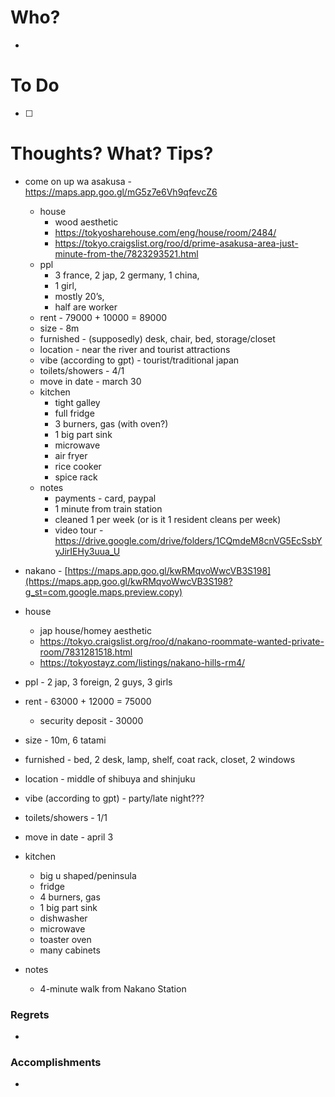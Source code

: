 # Who?
- 

# To Do
- [ ] 

# Thoughts? What? Tips?
- come on up wa asakusa - https://maps.app.goo.gl/mG5z7e6Vh9qfevcZ6
	- house
		- wood aesthetic
		- https://tokyosharehouse.com/eng/house/room/2484/
		- https://tokyo.craigslist.org/roo/d/prime-asakusa-area-just-minute-from-the/7823293521.html
	- ppl
		- 3 france, 2 jap, 2 germany, 1 china, 
		- 1 girl, 
		- mostly 20’s, 
		- half are worker
	- rent - 79000 + 10000 = 89000 
	- size - 8m
	- furnished - (supposedly) desk, chair, bed, storage/closet
	- location - near the river and tourist attractions
	- vibe (according to gpt) - tourist/traditional japan
	- toilets/showers - 4/1 
	- move in date - march 30
	- kitchen
		- tight galley
		- full fridge
		- 3 burners, gas (with oven?)
		- 1 big part sink
		- microwave
		- air fryer
		- rice cooker
		- spice rack
	- notes
		- payments - card, paypal
		- 1 minute from train station
		- cleaned 1 per week (or is it 1 resident cleans per week)
		- video tour - https://drive.google.com/drive/folders/1CQmdeM8cnVG5EcSsbYyJirIEHy3uua_U

- nakano - [https://maps.app.goo.gl/kwRMqvoWwcVB3S198](https://maps.app.goo.gl/kwRMqvoWwcVB3S198?g_st=com.google.maps.preview.copy)
- house
	- jap house/homey aesthetic
	- https://tokyo.craigslist.org/roo/d/nakano-roommate-wanted-private-room/7831281518.html
	- https://tokyostayz.com/listings/nakano-hills-rm4/
- ppl - 2 jap, 3 foreign, 2 guys, 3 girls
- rent - 63000 + 12000 = 75000
	- security deposit - 30000
- size - 10m, 6 tatami
- furnished - bed, 2 desk, lamp, shelf, coat rack, closet, 2 windows
- location - middle of shibuya and shinjuku
- vibe (according to gpt) - party/late night???
- toilets/showers - 1/1
- move in date - april 3
- kitchen
	- big u shaped/peninsula
	- fridge
	- 4 burners, gas
	- 1 big part sink
	- dishwasher
	- microwave
	- toaster oven
	- many cabinets
- notes
	- 4-minute walk from Nakano Station
### Regrets
- 

### Accomplishments
- 
